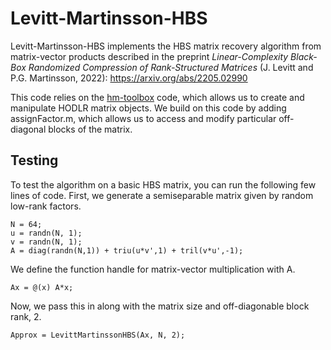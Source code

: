 # Levitt-Martinsson-HBS

Levitt-Martinsson-HBS implements the HBS matrix recovery algorithm from matrix-vector products described in the preprint _Linear-Complexity Black-Box Randomized Compression of Rank-Structured Matrices_ (J. Levitt and P.G. Martinsson, 2022): https://arxiv.org/abs/2205.02990 

This code relies on the [hm-toolbox](https://github.com/numpi/hm-toolbox) code, which allows us to create and manipulate HODLR matrix objects. We build on this code by adding assignFactor.m, which allows us to access and modify particular off-diagonal blocks of the matrix. 

## Testing

To test the algorithm on a basic HBS matrix, you can run the following few lines of code. First, we generate a semiseparable matrix given by random low-rank factors.

```
N = 64;
u = randn(N, 1);
v = randn(N, 1);
A = diag(randn(N,1)) + triu(u*v',1) + tril(v*u',-1);
```

We define the function handle for matrix-vector multiplication with A.

```
Ax = @(x) A*x;
```

Now, we pass this in along with the matrix size and off-diagonable block rank, 2. 

```
Approx = LevittMartinssonHBS(Ax, N, 2);
```
